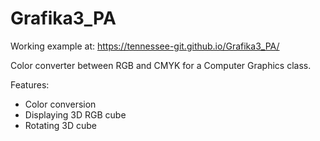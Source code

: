 # Grafika3_PA

Working example at: https://tennessee-git.github.io/Grafika3_PA/

Color converter between RGB and CMYK for a Computer Graphics class.

Features:
- Color conversion
- Displaying 3D RGB cube
- Rotating 3D cube
